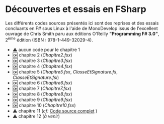 # Découvertes et essais en FSharp

Les différents codes sources présentés ici sont des reprises et des essais concluants en F# sous Linux à l'aide de MonoDevelop issus de l'excellent ouvrage de Chris Smith paru aux éditions O'Reilly __"Programming F# 3.0"__, 2<sup>ème</sup> édition (ISBN : 978-1-449-32029-4).

- :warning: aucun code pour le chapitre 1
- :ok: chapitre 2 (*Chapitre2.fsx*)
- :ok: chapitre 3 (*Chapitre3.fsx*)
- :ok: chapitre 4 (*Chapitre4.fsx*)
- :ok: chapitre 5 (*Chapitre5.fsx*, *ClasseEtSignature.fs*, *ClasseEtSignature.fsi*)
- :ok: chapitre 6 (*Chapitre6.fsx*)
- :ok: chapitre 7 (*Chapitre7.fsx*)
- :ok: chapitre 8 (*Chapitre8.fsx*)
- :ok: chapitre 9 (*Chapitre9.fsx*)
- :ok: chapitre 10 (*Chapitre10.fsx*)
- :warning: chapitre 11 (*cf:* [Code source complet](https://github.com/achrissmith/Programming-FS-Examples/tree/master/Ch%2012%20-%20Data%20Processing) )
- :warning: chapitre 12 (*à venir*)
